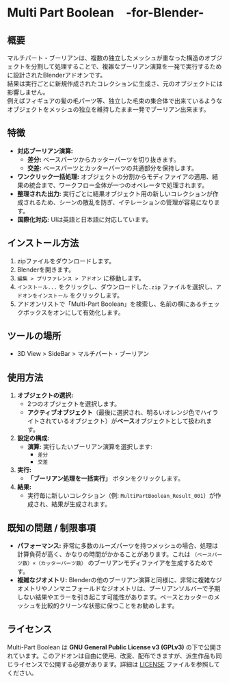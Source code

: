 # Multi Part Boolean　-for-Blender-


## 概要

マルチパート・ブーリアンは、複数の独立したメッシュが重なった構造のオブジェクトを分割して処理することで、複雑なブーリアン演算を一発で実行するために設計されたBlenderアドオンです。  
結果は実行ごとに新規作成されたコレクションに生成さ、元のオブジェクトには影響しません。  
例えばフィギュアの髪の毛パーツ等、独立した毛束の集合体で出来ているようなオブジェクトをメッシュの独立を維持したまま一発でブーリアン出来ます。  



## 特徴

*   **対応ブーリアン演算:**
    *   **差分:** ベースパーツからカッターパーツを切り抜きます。
    *   **交差:** ベースパーツとカッターパーツの共通部分を保持します。
*   **ワンクリック一括処理:** オブジェクトの分割からモディファイアの適用、結果の統合まで、ワークフロー全体が一つのオペレータで処理されます。
*   **整理された出力:** 実行ごとに結果オブジェクト用の新しいコレクションが作成されるため、シーンの散乱を防ぎ、イテレーションの管理が容易になります。
*   **国際化対応:** UIは英語と日本語に対応しています。

## インストール方法

1.  zipファイルをダウンロードします。
2.  Blenderを開きます。
3.  `編集 > プリファレンス > アドオン` に移動します。
4.  `インストール...` をクリックし、ダウンロードした`.zip` ファイルを選択し、`アドオンをインストール` をクリックします。
5.  アドオンリストで「Multi-Part Boolean」を検索し、名前の横にあるチェックボックスをオンにして有効化します。

## ツールの場所
 *   3D View > SideBar > マルチパート・ブーリアン
    
## 使用方法

1.  **オブジェクトの選択:**
    *   2つのオブジェクトを選択します。
    *   **アクティブオブジェクト**（最後に選択され、明るいオレンジ色でハイライトされているオブジェクト）が**ベース**オブジェクトとして扱われます。
2.  **設定の構成:**
    *   **演算:** 実行したいブーリアン演算を選択します:
        *   `差分`
        *   `交差`
3.  **実行:**
    *   **「ブーリアン処理を一括実行」** ボタンをクリックします。
4.  **結果:**
    *   実行毎に新しいコレクション（例: `MultiPartBoolean_Result_001`）が作成され、結果が生成されます。

## 既知の問題 / 制限事項

*   **パフォーマンス:** 非常に多数のルーズパーツを持つメッシュの場合、処理は計算負荷が高く、かなりの時間がかかることがあります。これは `（ベースパーツ数）×（カッターパーツ数）` のブーリアンモディファイアを生成するためです。
*   **複雑なジオメトリ:** Blenderの他のブーリアン演算と同様に、非常に複雑なジオメトリやノンマニフォールドなジオメトリは、ブーリアンソルバーで予期しない結果やエラーを引き起こす可能性があります。ベースとカッターのメッシュを比較的クリーンな状態に保つことをお勧めします。



## ライセンス
Multi-Part Boolean は **GNU General Public License v3 (GPLv3)** の下で公開されています。このアドオンは自由に使用、改変、配布できますが、派生作品も同じライセンスで公開する必要があります。詳細は [LICENSE](LICENSE) ファイルを参照してください。  
